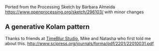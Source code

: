 Ported from the Processing Sketch by
Bárbara Almeida
https://www.openprocessing.org/sketch/296103/
with minor changes

## A generative Kolam pattern 
Thanks to friends at [TimeBlur Studio](https://www.timeblur.io/), Mike and Natasha who first told me about this.
http://www.scipress.org/journals/forma/pdf/2201/22010031.pdf